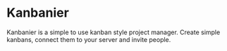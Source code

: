 # Kanbanier
Kanbanier is a simple to use kanban style project manager. Create simple kanbans, connect them to your server and invite people.
